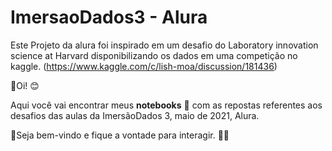 # ImersaoDados3 - Alura

Este Projeto da alura foi inspirado em um desafio do Laboratory innovation science at Harvard disponibilizando os dados em uma competição no kaggle.
(https://www.kaggle.com/c/lish-moa/discussion/181436)

&#128406;Oi! 😊

Aqui você vai encontrar meus <b>notebooks</b> &#x1F483; com as repostas referentes aos desafios das aulas da ImersãoDados 3, maio de 2021, Alura. 



&#x1F483;Seja bem-vindo e fique a vontade para interagir. &#128226;😊
